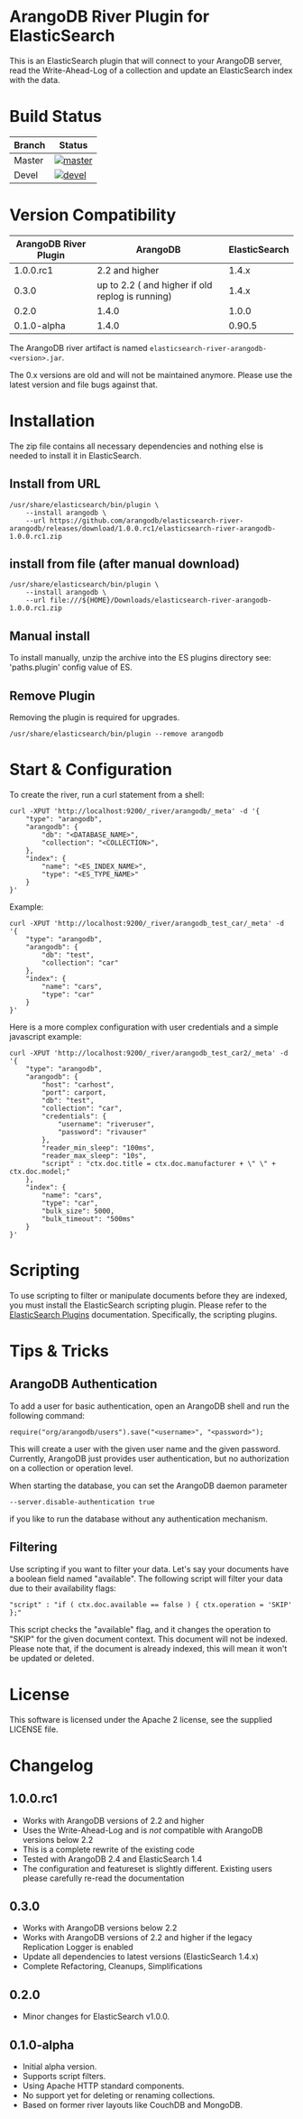 # ArangoDB River Plugin for ElasticSearch

This is an ElasticSearch plugin that will connect to your ArangoDB server, read the Write-Ahead-Log of a collection and update an ElasticSearch index with the data.

# Build Status

| Branch | Status |
|--------|--------|
| Master | [![master](https://travis-ci.org/arangodb/elasticsearch-river-arangodb.svg?branch=master)](https://travis-ci.org/arangodb/elasticsearch-river-arangodb) |
| Devel  | [![devel](https://travis-ci.org/arangodb/elasticsearch-river-arangodb.svg?branch=devel)](https://travis-ci.org/arangodb/elasticsearch-river-arangodb) |

# Version Compatibility

| ArangoDB River Plugin | ArangoDB                                         | ElasticSearch |
|-----------------------|--------------------------------------------------|---------------|
| 1.0.0.rc1             | 2.2 and higher                                   | 1.4.x         |
| 0.3.0                 | up to 2.2 ( and higher if old replog is running) | 1.4.x         |
| 0.2.0                 | 1.4.0                                            | 1.0.0         |
| 0.1.0-alpha           | 1.4.0                                            | 0.90.5        |

The ArangoDB river artifact is named `elasticsearch-river-arangodb-<version>.jar`.

The 0.x versions are old and will not be maintained anymore. Please use the latest version and file bugs against that.

# Installation

The zip file contains all necessary dependencies and nothing else is needed to install it in ElasticSearch.

## Install from URL

```
/usr/share/elasticsearch/bin/plugin \
    --install arangodb \
    --url https://github.com/arangodb/elasticsearch-river-arangodb/releases/download/1.0.0.rc1/elasticsearch-river-arangodb-1.0.0.rc1.zip
```

## install from file (after manual download)

```
/usr/share/elasticsearch/bin/plugin \
    --install arangodb \
    --url file:///${HOME}/Downloads/elasticsearch-river-arangodb-1.0.0.rc1.zip
```

## Manual install

To install manually, unzip the archive into the ES plugins directory see: 'paths.plugin' config value of ES.

## Remove Plugin

Removing the plugin is required for upgrades.

```
/usr/share/elasticsearch/bin/plugin --remove arangodb
```

# Start & Configuration

To create the river, run a curl statement from a shell:

```
curl -XPUT 'http://localhost:9200/_river/arangodb/_meta' -d '{
    "type": "arangodb",
    "arangodb": {
        "db": "<DATABASE_NAME>",
        "collection": "<COLLECTION>",
    },
    "index": {
        "name": "<ES_INDEX_NAME>",
        "type": "<ES_TYPE_NAME>"
    }
}'
```

Example:

```
curl -XPUT 'http://localhost:9200/_river/arangodb_test_car/_meta' -d '{
    "type": "arangodb",
    "arangodb": {
        "db": "test",
        "collection": "car"
    },
    "index": {
        "name": "cars",
        "type": "car"
    }
}'
```

Here is a more complex configuration with user credentials and a simple javascript example:

```
curl -XPUT 'http://localhost:9200/_river/arangodb_test_car2/_meta' -d '{
    "type": "arangodb",
    "arangodb": {
        "host": "carhost",
        "port": carport,
        "db": "test",
        "collection": "car",
        "credentials": {
            "username": "riveruser",
            "password": "rivauser"
        },
        "reader_min_sleep": "100ms",
        "reader_max_sleep": "10s",
        "script" : "ctx.doc.title = ctx.doc.manufacturer + \" \" + ctx.doc.model;"
    },
    "index": {
        "name": "cars",
        "type": "car",
        "bulk_size": 5000,
        "bulk_timeout": "500ms"
    }
}'
```

# Scripting

To use scripting to filter or manipulate documents before they are indexed, you must install the ElasticSearch scripting plugin. Please refer to the [ElasticSearch Plugins](http://www.elasticsearch.org/guide/en/elasticsearch/reference/current/modules-plugins.html) documentation. Specifically, the scripting plugins.

# Tips & Tricks

## ArangoDB Authentication

To add a user for basic authentication, open an ArangoDB shell and run the following command:

```
require("org/arangodb/users").save("<username>", "<password>");
```

This will create a user with the given user name and the given password.
Currently, ArangoDB just provides user authentication, but no authorization on a collection or operation level.

When starting the database, you can set the ArangoDB daemon parameter

```
--server.disable-authentication true
```

if you like to run the database without any authentication mechanism.

## Filtering

Use scripting if you want to filter your data. Let's say your documents have a boolean field named "available".
The following script will filter your data due to their availability flags:

```
"script" : "if ( ctx.doc.available == false ) { ctx.operation = 'SKIP' };"
```

This script checks the "available" flag, and it changes the operation to "SKIP" for the given document context. This document will not be indexed. Please note that, if the document is already indexed, this will mean it won't be updated or deleted.

# License

This software is licensed under the Apache 2 license, see the supplied LICENSE file.

# Changelog

## 1.0.0.rc1
- Works with ArangoDB versions of 2.2 and higher
- Uses the Write-Ahead-Log and is *not* compatible with ArangoDB versions below 2.2
- This is a complete rewrite of the existing code
- Tested with ArangoDB 2.4 and ElasticSearch 1.4
- The configuration and featureset is slightly different. Existing users please carefully re-read the documentation

## 0.3.0
- Works with ArangoDB versions below 2.2
- Works with ArangoDB versions of 2.2 and higher if the legacy Replication Logger is enabled
- Update all dependencies to latest versions (ElasticSearch 1.4.x)
- Complete Refactoring, Cleanups, Simplifications

## 0.2.0
- Minor changes for ElasticSearch v1.0.0.

## 0.1.0-alpha
- Initial alpha version.
- Supports script filters.
- Using Apache HTTP standard components.
- No support yet for deleting or renaming collections.
- Based on former river layouts like CouchDB and MongoDB.
